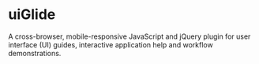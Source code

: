 # uiGlide
A cross-browser, mobile-responsive JavaScript and jQuery plugin for user interface (UI) guides, interactive application help and workflow demonstrations.
